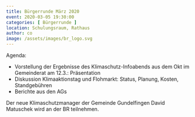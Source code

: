 ```yaml
---
title: Bürgerrunde März 2020
event: 2020-03-05 19:30:00
categories: [ Bürgerrunde ]
location: Schulungsraum, Rathaus
author: co
image: /assets/images/br_logo.svg
---
```

Agenda:

* Vorstellung der Ergebnisse des Klimaschutz-Infoabends aus dem Okt im Gemeinderat am 12.3.: Präsentation
* Diskussion Klimaaktionstag und Flohmarkt: Status, Planung, Kosten, Standgebühren
* Berichte aus den AGs

Der neue Klimaschutzmanager der Gemeinde Gundelfingen David Matuschek wird an der BR teilnehmen.
